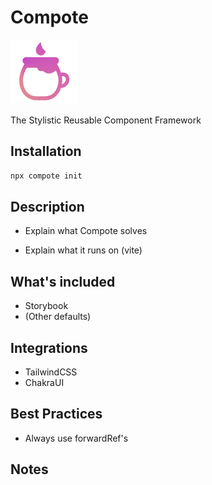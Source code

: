 # Compote

![Compote Logo](/public/logo-small.png)

The Stylistic Reusable Component Framework

## Installation

```sh
npx compote init
```

## Description

- Explain what Compote solves

- Explain what it runs on (vite)

## What's included

- Storybook
- (Other defaults)

## Integrations

- TailwindCSS
- ChakraUI

## Best Practices

- Always use forwardRef's

## Notes